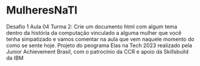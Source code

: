 # MulheresNaTI
Desafio 1 Aula 04 Turma 2: Crie um documento html com algum tema dentro da história da computação vinculado a alguma mulher que você tenha simpatizado e vamos comentar na aula que vem naquele momento do como se sente hoje. 
Projeto do peograma Elas na Tech 2023 realizado pela Junior Achievement Brasil, com o patrocínio da CCR e apoio da Skillsbuild da IBM
